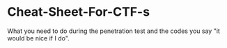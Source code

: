 # Cheat-Sheet-For-CTF-s
What you need to do during the penetration test and the codes you say "it would be nice if I do".
